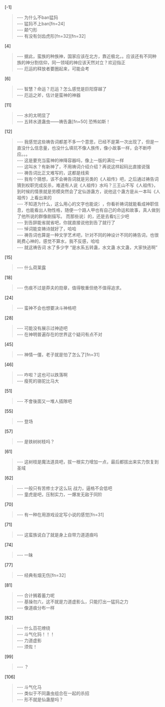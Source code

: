 
[-1] 
>--- 为什么不ban猛犸<br>
>--- 猛犸不上ban[fn=24]<br>
>--- 颠勺形<br>
>--- 有没有剑齿虎形[fn=32][fn=32]<br>

[4] 
>--- 据此，蛮族的种族神，国家应该在北方，靠近极北，。应该还有不同种族的神分割信仰，同一领域的神应该天然对立？欢迎指正<br>
>--- 厄运的释放者要圈起来，可能会考<br>

[6] 
>--- 智慧？命运？厄运？怎么感觉是巨阳穿越了<br>
>--- 厄运之斧，估计是蛮神的神器<br>

[11] 
>--- 水的太明显了<br>
>--- 五转水道蛊虫——祷告蛊[fn=50]
恐怖如斯！<br>

[12] 
>--- 我感觉这些祷告词都差不多一个意思，已经不是第一次出现了，但是一直没什么信息量，也没什么填坑不像人族传，像小故事一样，会不断呼应。。。<br>
>--- 这是要充当蛮神的神降容器吗，像上一版的满壮一样<br>
>--- 这叫水？有新神了，不用祷词介绍介绍？再说这样起码比直接说强<br>
>--- 祷告词比正文难写的，这都是线索<br>
>--- 我有个猜想，该不会祷告词就是另类的《人祖传》吧，之后通过祷告词猜到权职完成反杀，难道有人说《人祖传》水吗？三王山不写《人祖传》，到时候的情景就是劳模突然会了定仙游蛊方，说他这个蛊方是从一本叫《人祖传》上看出来的<br>
>--- 不知道为什么，这么用心的文字也能说氵，你看祈祷词就能看成神职信息，也能看出人物性格，随便一个路人甲也有自己的命运和故事，真人做到了他所说的群像剧描写。
而那些说氵的，还是去看tj三少吧<br>
>--- 到告辞能省就省吧，你就直接说他到告了就行了<br>
>--- 悼词能变祷诗就好了，哈哈<br>
>--- 祷告词也算是一种文学艺术吧，针对不同的神设计不同的祷告词，也很耗费心神的，感觉不算水，我不反感，哈哈<br>
>--- 就这祷告词 水了多少字 “是水系五转蛊，水文蛊 水文蛊，大家快逃啊”<br>

[15] 
>--- 什么荷莱露<br>

[18] 
>--- 伤痕不过是莽夫的勋章，值得敬重但绝不值得追求。<br>

[24] 
>--- 蛮神不会也想要决斗神格吧<br>

[28] 
>--- 可能没有展示过神迹吧<br>
>--- 在神明普遍存在的世界这个疑问有点不对<br>

[45] 
>--- 神情一僵，老子就是怕了怎么了[fn=31]<br>

[46] 
>--- 咋啦？这也可以跌落啊<br>
>--- 瘦死的骆驼比马大<br>

[51] 
>--- 不會後面又一堆人插隊吧<br>

[55] 
>--- 登场<br>

[57] 
>--- 是铁树树枝吗？<br>

[61] 
>--- 这树枝是魔法道具吧，拔一根实力增加一点，最后都拔出来实力恢复到圣域<br>

[62] 
>--- 一般只有苦修士才这么玩
战力，逼格不会低吧<br>
>--- 童虎是吧，压制实力，一爆发无敌于同阶<br>

[70] 
>--- 有一种在用游戏设定写小说的感觉[fn=31]<br>

[71] 
>--- 这蛮族说白了就是身上自带力道道痕吗<br>

[74] 
>--- 一昧<br>

[77] 
>--- 经典有烟无伤[fn=32]<br>

[81] 
>--- 合计搁着蓄力呢<br>
>--- 基操勿六，这不就是力道虚影么，只能打出一猛犸之力<br>
>--- 像道痕分布一样<br>

[82] 
>--- 什么百花缭绕<br>
>--- 斗气化犸！！！<br>
>--- 力道虚影<br>
>--- 须佐！<br>

[99] 
>--- ？<br>

[106] 
>--- 斗气化马<br>
>--- 类似于不同蛊虫组合在一起的杀招<br>
>--- 形不就是仙蛊屋吗？<br>
